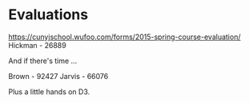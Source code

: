 # Evaluations 

https://cunyjschool.wufoo.com/forms/2015-spring-course-evaluation/
Hickman - 26889

And if there's time ...

Brown - 92427
Jarvis - 66076

Plus a little hands on D3.

